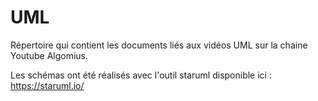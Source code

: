 # UML
Répertoire qui contient les documents liés aux vidéos UML sur la chaine Youtube Algomius.

Les schémas ont été réalisés avec l'outil staruml disponible ici : https://staruml.io/

